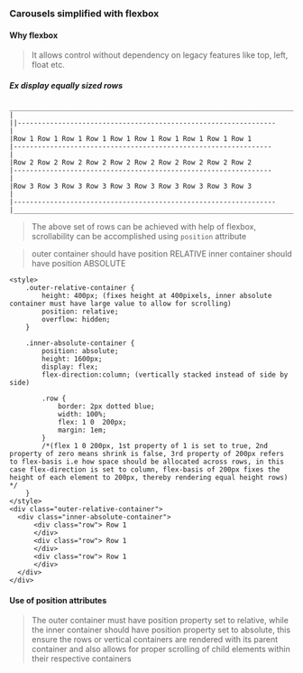 ### Carousels simplified with flexbox ###

#### Why flexbox ####
> It allows control without dependency on legacy features like top, left, float etc.

##### Ex display equally sized rows #####
```
_________________________________________________________________________________
|
||----------------------------------------------------------------
|
|Row 1 Row 1 Row 1 Row 1 Row 1 Row 1 Row 1 Row 1 Row 1 Row 1
|----------------------------------------------------------------
|
|Row 2 Row 2 Row 2 Row 2 Row 2 Row 2 Row 2 Row 2 Row 2 Row 2
|----------------------------------------------------------------
|
|Row 3 Row 3 Row 3 Row 3 Row 3 Row 3 Row 3 Row 3 Row 3 Row 3 
|
|-----------------------------------------------------------------
|_________________________________________________________________________________
````

>The above set of rows can be achieved with help of flexbox, scrollability can be accomplished using
`position` attribute

> outer container should have position RELATIVE
> inner container should have position ABSOLUTE

```
<style>
    .outer-relative-container {
        height: 400px; (fixes height at 400pixels, inner absolute container must have large value to allow for scrolling)
        position: relative;
        overflow: hidden;
    }

    .inner-absolute-container {
        position: absolute;
        height: 1600px;
        display: flex;
        flex-direction:column; (vertically stacked instead of side by side)

        .row {
            border: 2px dotted blue;
            width: 100%;
            flex: 1 0  200px; 
            margin: 1em;
        }
        /*(flex 1 0 200px, 1st property of 1 is set to true, 2nd property of zero means shrink is false, 3rd property of 200px refers to flex-basis i.e how space should be allocated across rows, in this case flex-direction is set to column, flex-basis of 200px fixes the height of each element to 200px, thereby rendering equal height rows) */
    }
</style>
<div class="outer-relative-container">
  <div class="inner-absolute-container">
      <div class="row"> Row 1
      </div>
      <div class="row"> Row 1
      </div>
      <div class="row"> Row 1
      </div>
  </div>
</div>  
```

#### Use of position attributes ####
> The outer container must have position property set to relative, while the inner container should have position property set to absolute, this ensure the rows or vertical containers are rendered with its parent container and also allows for proper scrolling of child elements within their respective containers


